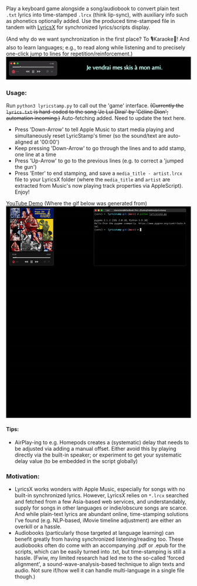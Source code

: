 Play a keyboard game alongside a song/audiobook to convert plain text `.txt` lyrics into time-stamped `.lrcx` (think lip-sync), with auxiliary info such as phonetics optionally added. Use the produced time-stamped file in tandem with [LyricsX](https://github.com/ddddxxx/LyricsX) for synchronized lyrics/scripts display. 

(And why do we want synchronization in the first place? To 🎙️Karaoke🥳! And also to learn languages; e.g., to read along while listening and to precisely one-click jump to lines for repetition/reinforcement.)
![Demo](/demos/language.gif)

### Usage:
Run `python3 lyricstamp.py` to call out the 'game' interface. ~~(Currently the `lyrics.txt` is hard-coded to the song 'Je Lui Dirai' by 'Céline Dion'; automation incoming.)~~ Auto-fetching added. Need to update the text here.

- Press 'Down-Arrow' to tell Apple Music to start media playing and simultaneously reset LyricStamp's timer (so the sound/text are auto-aligned at '00:00')
- Keep pressing 'Down-Arrow' to go through the lines and to add stamp, one line at a time
- Press 'Up-Arrow' to go to the previous lines (e.g. to correct a 'jumped the gun')
- Press 'Enter' to end stamping, and save a `media_title - artist.lrcx` file to your LyricsX folder (where the `media_title` and `artist` are extracted from Music's now playing track properties via AppleScript). Enjoy!

[YouTube Demo](https://youtu.be/qZp7A0i0zl0) (Where the gif below was generated from)
![Demo](/demos/demo.gif) 

#### Tips:
- AirPlay-ing to e.g. Homepods creates a (systematic) delay that needs to be adjusted via adding a manual offset. Either avoid this by playing directly via the built-in speaker; or experiment to get your systematic delay value (to be embedded in the script globally)

### Motivation:
- LyricsX works wonders with Apple Music, especially for songs with no built-in synchronized lyrics. However, LyricsX relies on `*.lrcx` searched and fetched from a few Asia-based web services, and understandably, supply for songs in other languages or indie/obscure songs are scarce. And while plain-text lyrics are abundant online, time-stamping solutions I've found (e.g. NLP-based, iMovie timeline adjustment) are either an overkill or a hassle. 
- Audiobooks (particularly those targeted at language learning) can benefit greatly from having synchronized listening/reading too. These audiobooks often do come with an accompanying .pdf or .epub for the scripts, which can be easily turned into .txt, but time-stamping is still a hassle. (Fwiw, my limited research had led me to the so-called 'forced alignment', a sound-wave-analysis-based technique to align texts and audio. Not sure if/how well it can handle multi-language in a single file though.)